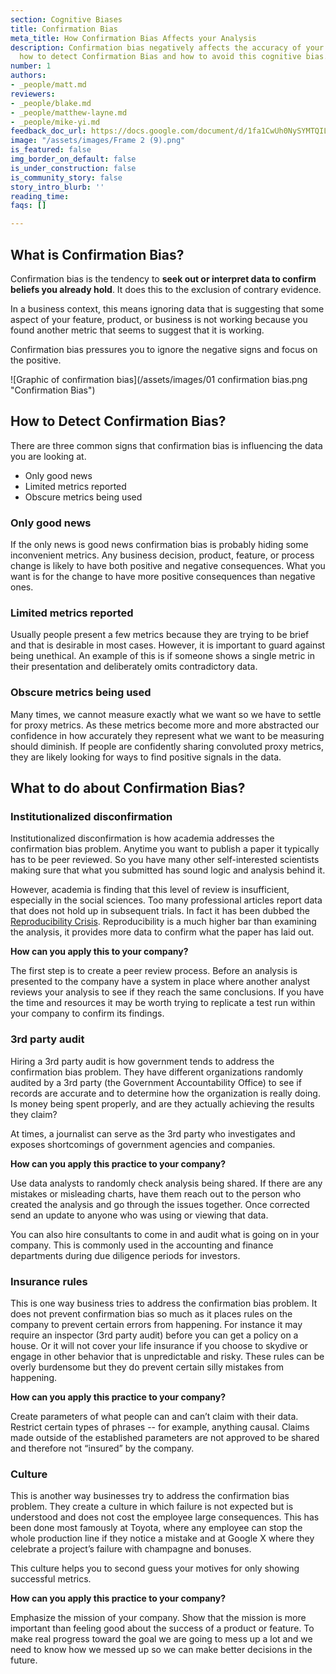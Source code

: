 ```yaml
---
section: Cognitive Biases
title: Confirmation Bias
meta_title: How Confirmation Bias Affects your Analysis
description: Confirmation bias negatively affects the accuracy of your analysis. Learn
  how to detect Confirmation Bias and how to avoid this cognitive bias.
number: 1
authors:
- _people/matt.md
reviewers:
- _people/blake.md
- _people/matthew-layne.md
- _people/mike-yi.md
feedback_doc_url: https://docs.google.com/document/d/1fa1CwUh0NySYMTQILVAZBIzHaW_dkqV43VOGX7a9ECw/edit?usp=sharing
image: "/assets/images/Frame 2 (9).png"
is_featured: false
img_border_on_default: false
is_under_construction: false
is_community_story: false
story_intro_blurb: ''
reading_time: 
faqs: []

---
```

## What is Confirmation Bias?

Confirmation bias is the tendency to **seek out or interpret data to confirm beliefs you already hold**. It does this to the exclusion of contrary evidence.

In a business context, this means ignoring data that is suggesting that some aspect of your feature, product, or business is not working because you found another metric that seems to suggest that it is working.

Confirmation bias pressures you to ignore the negative signs and focus on the positive.

![Graphic of confirmation bias](/assets/images/01 confirmation bias.png "Confirmation Bias")

## How to Detect Confirmation Bias?

There are three common signs that confirmation bias is influencing the data you are looking at.

* Only good news
* Limited metrics reported
* Obscure metrics being used

### Only good news

If the only news is good news confirmation bias is probably hiding some inconvenient metrics. Any business decision, product, feature, or process change is likely to have both positive and negative consequences. What you want is for the change to have more positive consequences than negative ones.

### Limited metrics reported

Usually people present a few metrics because they are trying to be brief and that is desirable in most cases. However, it is important to guard against being unethical. An example of this is if someone shows a single metric in their presentation and deliberately omits contradictory data.

### Obscure metrics being used

Many times, we cannot measure exactly what we want so we have to settle for proxy metrics. As these metrics become more and more abstracted our confidence in how accurately they represent what we want to be measuring should diminish. If people are confidently sharing convoluted proxy metrics, they are likely looking for ways to find positive signals in the data.

## What to do about Confirmation Bias?

### Institutionalized disconfirmation

Institutionalized disconfirmation is how academia addresses the confirmation bias problem. Anytime you want to publish a paper it typically has to be peer reviewed. So you have many other self-interested scientists making sure that what you submitted has sound logic and analysis behind it.

However, academia is finding that this level of review is insufficient, especially in the social sciences. Too many professional articles report data that does not hold up in subsequent trials. In fact it has been dubbed the [Reproducibility Crisis](https://www.nature.com/news/1-500-scientists-lift-the-lid-on-reproducibility-1.19970). Reproducibility is a much higher bar than examining the analysis, it provides more data to confirm what the paper has laid out.

**How can you apply this to your company?**

The first step is to create a peer review process. Before an analysis is presented to the company have a system in place where another analyst reviews your analysis to see if they reach the same conclusions. If you have the time and resources it may be worth trying to replicate a test run within your company to confirm its findings.

### 3rd party audit

Hiring a 3rd party audit is how government tends to address the confirmation bias problem. They have different organizations randomly audited by a 3rd party (the Government Accountability Office) to see if records are accurate and to determine how the organization is really doing. Is money being spent properly, and are they actually achieving the results they claim?

At times, a journalist can serve as the 3rd party who investigates and exposes shortcomings of government agencies and companies.

**How can you apply this practice to your company?**

Use data analysts to randomly check analysis being shared. If there are any mistakes or misleading charts, have them reach out to the person who created the analysis and go through the issues together. Once corrected send an update to anyone who was using or viewing that data.

You can also hire consultants to come in and audit what is going on in your company. This is commonly used in the accounting and finance departments during due diligence periods for investors.

### Insurance rules

This is one way business tries to address the confirmation bias problem. It does not prevent confirmation bias so much as it places rules on the company to prevent certain errors from happening. For instance it may require an inspector (3rd party audit) before you can get a policy on a house. Or it will not cover your life insurance if you choose to skydive or engage in other behavior that is unpredictable and risky. These rules can be overly burdensome but they do prevent certain silly mistakes from happening.

**How can you apply this practice to your company?**

Create parameters of what people can and can’t claim with their data. Restrict certain types of phrases -- for example, anything causal. Claims made outside of the established parameters are not approved to be shared and therefore not “insured” by the company.

### Culture

This is another way businesses try to address the confirmation bias problem. They create a culture in which failure is not expected but is understood and does not cost the employee large consequences. This has been done most famously at Toyota, where any employee can stop the whole production line if they notice a mistake and at Google X where they celebrate a project’s failure with champagne and bonuses.

This culture helps you to second guess your motives for only showing successful metrics.

**How can you apply this practice to your company?**

Emphasize the mission of your company. Show that the mission is more important than feeling good about the success of a product or feature. To make real progress toward the goal we are going to mess up a lot and we need to know how we messed up so we can make better decisions in the future.